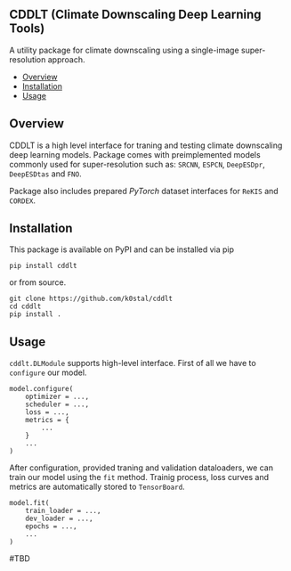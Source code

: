 ## CDDLT (Climate Downscaling Deep Learning Tools)

A utility package for climate downscaling using a single-image super-resolution approach.

- [Overview](#overview)
- [Installation](#installation)
- [Usage](#usage)

## Overview

CDDLT is a high level interface for traning and testing climate downscaling deep learning models. Package comes with preimplemented models commonly used for super-resolution such as: `SRCNN`, `ESPCN`, `DeepESDpr`, `DeepESDtas` and `FNO`.

Package also includes prepared *PyTorch* dataset interfaces for `ReKIS` and `CORDEX`.

## Installation

This package is available on PyPI and can be installed via pip

```
pip install cddlt
```

or from source.

```
git clone https://github.com/k0stal/cddlt
cd cddlt
pip install .
```

## Usage

`cddlt.DLModule` supports high-level interface. First of all we have to `configure` our model.

```
model.configure(
    optimizer = ...,
    scheduler = ...,
    loss = ...,
    metrics = {
        ...
    }
    ...
)
```

After configuration, provided traning and validation dataloaders, we can train our model using the `fit` method. Trainig process, loss curves and metrics are automatically stored to `TensorBoard`.

```
model.fit(
    train_loader = ...,
    dev_loader = ...,
    epochs = ...,
    ...
)
```

#TBD